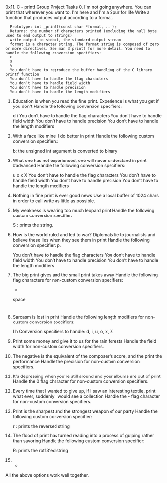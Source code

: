 0x11. C - printf
Group Project
Tasks
0. I'm not going anywhere. You can print that wherever you want to. I'm here and I'm a Spur for life
Write a function that produces output according to a format.

      Prototype: int _printf(const char *format, ...);
      Returns: the number of characters printed (excluding the null byte used to end output to strings)
      write output to stdout, the standard output stream
      format is a character string. The format string is composed of zero or more directives. See man 3 printf for more detail. You need to handle the following conversion specifiers:
      c
      s
      %
      You don’t have to reproduce the buffer handling of the C library printf function
      You don’t have to handle the flag characters
      You don’t have to handle field width
      You don’t have to handle precision
      You don’t have to handle the length modifiers
   
1. Education is when you read the fine print. Experience is what you get if you don't
Handle the following conversion specifiers:

      d
      i
      You don’t have to handle the flag characters
      You don’t have to handle field width
      You don’t have to handle precision
      You don’t have to handle the length modifiers

   
2. With a face like mine, I do better in print
Handle the following custom conversion specifiers:

      b: the unsigned int argument is converted to binary

3. What one has not experienced, one will never understand in print
#advanced
Handle the following conversion specifiers:

      u
      o
      x
      X
      You don’t have to handle the flag characters
      You don’t have to handle field width
      You don’t have to handle precision
      You don’t have to handle the length modifiers
   
4. Nothing in fine print is ever good news
      Use a local buffer of 1024 chars in order to call write as little as possible.

   
5. My weakness is wearing too much leopard print
Handle the following custom conversion specifier:

      S : prints the string.

6. How is the world ruled and led to war? Diplomats lie to journalists and believe these lies when they see them in print
Handle the following conversion specifier: p.

      You don’t have to handle the flag characters
      You don’t have to handle field width
      You don’t have to handle precision
      You don’t have to handle the length modifiers

7. The big print gives and the small print takes away
Handle the following flag characters for non-custom conversion specifiers:

      +
      space
      #
   
8. Sarcasm is lost in print
Handle the following length modifiers for non-custom conversion specifiers:

      l
      h
      Conversion specifiers to handle: d, i, u, o, x, X

   
9. Print some money and give it to us for the rain forests
Handle the field width for non-custom conversion specifiers.

   
10. The negative is the equivalent of the composer's score, and the print the performance
Handle the precision for non-custom conversion specifiers.
   
11. It's depressing when you're still around and your albums are out of print
Handle the 0 flag character for non-custom conversion specifiers.
   
12. Every time that I wanted to give up, if I saw an interesting textile, print what ever, suddenly I would see a collection
Handle the - flag character for non-custom conversion specifiers.
   
13. Print is the sharpest and the strongest weapon of our party
Handle the following custom conversion specifier:

      r : prints the reversed string
   
14. The flood of print has turned reading into a process of gulping rather than savoring
Handle the following custom conversion specifier:

      R: prints the rot13'ed string

15. *
All the above options work well together.
